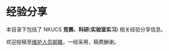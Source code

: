 # 经验分享

本目录下包括了 NKUCS **竞赛、科研**(**实验室实习**) 相关经验分享信息。

欢迎投稿至[维护人员邮箱](mailto:emanual20@foxmail.com)，一经采用，稿费酬谢。
